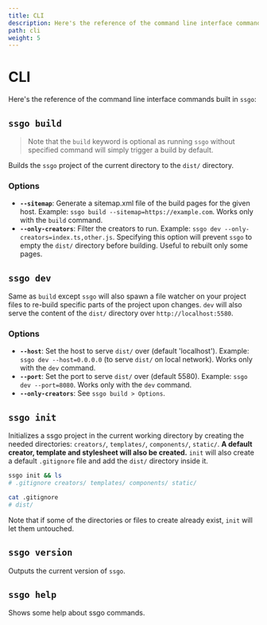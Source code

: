 ```yaml
---
title: CLI
description: Here's the reference of the command line interface commands built in ssgo. Commands are build, dev, init, version and help.
path: cli
weight: 5
---
```


# CLI

Here's the reference of the command line interface commands built in `ssgo`:

## `ssgo build`

> Note that the `build` keyword is optional as running `ssgo` without specified command will simply trigger a build by default.

Builds the `ssgo` project of the current directory to the `dist/` directory.

### Options

- **`--sitemap`**: Generate a sitemap.xml file of the build pages for the given host. Example: `ssgo build --sitemap=https://example.com`. Works only with the `build` command.
- **`--only-creators`**: Filter the creators to run. Example: `ssgo dev --only-creators=index.ts,other.js`. Specifying this option will prevent `ssgo` to empty the `dist/` directory before building. Useful to rebuilt only some pages.

## `ssgo dev`

Same as `build` except `ssgo` will also spawn a file watcher on your project files to re-build specific parts of the project upon changes. `dev` will also serve the content of the `dist/` directory over `http://localhost:5580`.

### Options

- **`--host`**: Set the host to serve `dist/` over (default 'localhost'). Example: `ssgo dev --host=0.0.0.0` (to serve `dist/` on local network). Works only with the `dev` command.
- **`--port`**: Set the port to serve `dist/` over (default 5580). Example: `ssgo dev --port=8080`. Works only with the `dev` command.
- **`--only-creators`**: See `ssgo build > Options`.

## `ssgo init`

Initializes a ssgo project in the current working directory by creating the needed directories: `creators/`, `templates/`, `components/`, `static/`. **A default creator, template and stylesheet will also be created.**
`init` will also create a default `.gitignore` file and add the `dist/` directory inside it.

```bash
ssgo init && ls
# .gitignore creators/ templates/ components/ static/

cat .gitignore
# dist/
```

Note that if some of the directories or files to create already exist, `init` will let them untouched.

## `ssgo version`

Outputs the current version of `ssgo`.

## `ssgo help`

Shows some help about ssgo commands.
